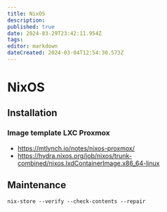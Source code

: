 ```yaml
---
title: NixOS
description: 
published: true
date: 2024-03-29T23:42:11.954Z
tags: 
editor: markdown
dateCreated: 2024-03-04T12:54:30.573Z
---
```


# NixOS

## Installation

### Image template LXC Proxmox

- <https://mtlynch.io/notes/nixos-proxmox/>
- <https://hydra.nixos.org/job/nixos/trunk-combined/nixos.lxdContainerImage.x86_64-linux>

## Maintenance

```shell
nix-store --verify --check-contents --repair
```